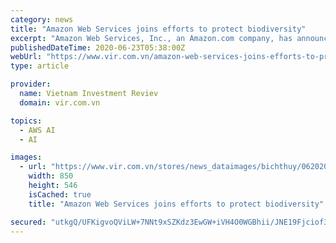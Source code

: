 ```yaml
---
category: news
title: "Amazon Web Services joins efforts to protect biodiversity"
excerpt: "Amazon Web Services, Inc., an Amazon.com company, has announced collaboration with the World Wildlife Fund for Nature Indonesia (WWF-Indonesia) to accelerate efforts to save critically endangered orangutans in Indonesia."
publishedDateTime: 2020-06-23T05:38:00Z
webUrl: "https://www.vir.com.vn/amazon-web-services-joins-efforts-to-protect-biodiversity-77222.html"
type: article

provider:
  name: Vietnam Investment Reviev
  domain: vir.com.vn

topics:
  - AWS AI
  - AI

images:
  - url: "https://www.vir.com.vn/stores/news_dataimages/bichthuy/062020/22/14/in_article/croped/1833_Young_orang_utan_Jambi_Sumatra_Indonesia_FletcherBaylis.jpg?randTime=1594087236"
    width: 850
    height: 546
    isCached: true
    title: "Amazon Web Services joins efforts to protect biodiversity"

secured: "utkgQ/UFKigvoQViLW+7NNt9xSZKdz3EwGW+iVH4O0WGBhii/JNE19Fjciof3ZiTKu6dfEahquoI8+xyTG5G3cwt7xfcf9BWlkV75TZH6VBWOKm9dAs329HnCeUvHT3G2I1CkHyiOiu9cpdZbcUF4PM2egRnPqnQd63xJIUpNhE5OvdgyEiNXntNp4G+DFn4ZRnngZCRZg9YNHe0hqpg14crsK3arMe/nJAlWhVrrlNnxpogkRc//flqdp6AHbzEeoCOtfxTh9XStiMoebMEKDy0akY0xsm+zIGaKU7nYkJ9rmr4r8niFpgVJw0MSG3bnc90khRhf3vregFSX+si9w==;35vtyeoCbjTTQ25gwoSo1w=="
---
```


